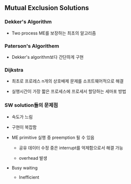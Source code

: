## Mutual Exclusion Solutions

### Dekker's Algorithm

- Two process ME를 보장하는 최초의 알고리즘

### Paterson's Algorithem

- Dekker's algorithm보다 간단하게 구현

### Dijkstra

- 최초로 프로레스 n개의 상호배제 문제를 소프트웨어적으로 해결

- 실행시간이 가장 짧은 프로세스에 프로세서 할당하는 세마포 방법

### SW solution들의 문제점

- 속도가 느림

- 구현이 복잡함

- ME primitive 실행 중 preemption 될 수 있음
  
  - 공유 데이터 수정 중은 interrupt를 억제함으로서 해결 가능
  
  - overhead 발생

- Busy waiting
  
  - Inefficient


